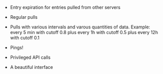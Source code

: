 * Entry expiration for entries pulled from other servers

* Regular pulls
* Pulls with various intervals and varous quantities of data.
  Example: every 5 min with cutoff 0.8
      plus every 1h with cutoff 0.5
      plus every 12h with cutoff 0.1

* Pings!

* Privileged API calls

* A beautiful interface
